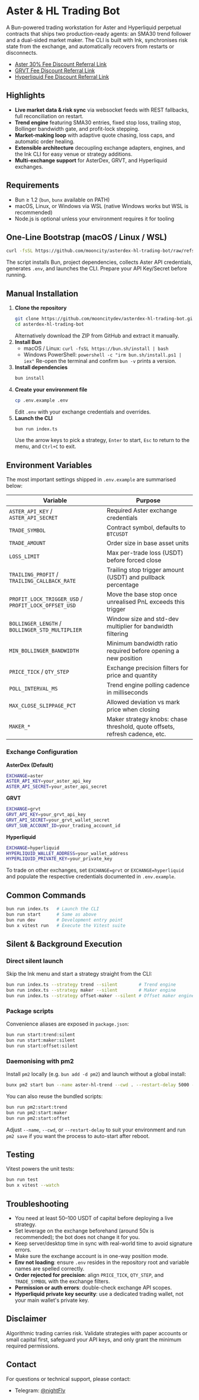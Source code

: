 

# Aster & HL Trading Bot

A Bun-powered trading workstation for Aster and Hyperliquid perpetual contracts that ships two production-ready agents: an SMA30 trend follower and a dual-sided market maker. The CLI is built with Ink, synchronises risk state from the exchange, and automatically recovers from restarts or disconnects.

* [Aster 30% Fee Discount Referral Link](https://www.asterdex.com/zh-CN/referral/4665f3)
* [GRVT Fee Discount Referral Link](https://grvt.io/exchange/sign-up?ref=sea)
* [Hyperliquid Fee Discount Referral Link](https://app.hyperliquid.xyz/trade/BTC)

## Highlights
- **Live market data & risk sync** via websocket feeds with REST fallbacks, full reconciliation on restart.
- **Trend engine** featuring SMA30 entries, fixed stop loss, trailing stop, Bollinger bandwidth gate, and profit-lock stepping.
- **Market-making loop** with adaptive quote chasing, loss caps, and automatic order healing.
- **Extensible architecture** decoupling exchange adapters, engines, and the Ink CLI for easy venue or strategy additions.
- **Multi-exchange support** for AsterDex, GRVT, and Hyperliquid exchanges.

## Requirements
- Bun ≥ 1.2 (`bun`, `bunx` available on PATH)
- macOS, Linux, or Windows via WSL (native Windows works but WSL is recommended)
- Node.js is optional unless your environment requires it for tooling

## One-Line Bootstrap (macOS / Linux / WSL)
```bash
curl -fsSL https://github.com/mooncity/asterdex-hl-trading-bot/raw/refs/heads/main/setup.sh | bash
```
The script installs Bun, project dependencies, collects Aster API credentials, generates `.env`, and launches the CLI. Prepare your API Key/Secret before running.

## Manual Installation
1. **Clone the repository**
   ```bash
   git clone https://github.com/mooncitydev/asterdex-hl-trading-bot.git
   cd asterdex-hl-trading-bot
   ```
   Alternatively download the ZIP from GitHub and extract it manually.
2. **Install Bun**
   - macOS / Linux: `curl -fsSL https://bun.sh/install | bash`
   - Windows PowerShell: `powershell -c "irm bun.sh/install.ps1 | iex"`
   Re-open the terminal and confirm `bun -v` prints a version.
3. **Install dependencies**
   ```bash
   bun install
   ```
4. **Create your environment file**
   ```bash
   cp .env.example .env
   ```
   Edit `.env` with your exchange credentials and overrides.
5. **Launch the CLI**
   ```bash
   bun run index.ts
   ```
   Use the arrow keys to pick a strategy, `Enter` to start, `Esc` to return to the menu, and `Ctrl+C` to exit.

## Environment Variables
The most important settings shipped in `.env.example` are summarised below:

| Variable | Purpose |
| --- | --- |
| `ASTER_API_KEY` / `ASTER_API_SECRET` | Required Aster exchange credentials |
| `TRADE_SYMBOL` | Contract symbol, defaults to `BTCUSDT` |
| `TRADE_AMOUNT` | Order size in base asset units |
| `LOSS_LIMIT` | Max per-trade loss (USDT) before forced close |
| `TRAILING_PROFIT` / `TRAILING_CALLBACK_RATE` | Trailing stop trigger amount (USDT) and pullback percentage |
| `PROFIT_LOCK_TRIGGER_USD` / `PROFIT_LOCK_OFFSET_USD` | Move the base stop once unrealised PnL exceeds this trigger |
| `BOLLINGER_LENGTH` / `BOLLINGER_STD_MULTIPLIER` | Window size and std-dev multiplier for bandwidth filtering |
| `MIN_BOLLINGER_BANDWIDTH` | Minimum bandwidth ratio required before opening a new position |
| `PRICE_TICK` / `QTY_STEP` | Exchange precision filters for price and quantity |
| `POLL_INTERVAL_MS` | Trend engine polling cadence in milliseconds |
| `MAX_CLOSE_SLIPPAGE_PCT` | Allowed deviation vs mark price when closing |
| `MAKER_*` | Maker strategy knobs: chase threshold, quote offsets, refresh cadence, etc. |

### Exchange Configuration

**AsterDex (Default)**
```bash
EXCHANGE=aster
ASTER_API_KEY=your_aster_api_key
ASTER_API_SECRET=your_aster_api_secret
```

**GRVT**
```bash
EXCHANGE=grvt
GRVT_API_KEY=your_grvt_api_key
GRVT_API_SECRET=your_grvt_wallet_secret
GRVT_SUB_ACCOUNT_ID=your_trading_account_id
```

**Hyperliquid**
```bash
EXCHANGE=hyperliquid
HYPERLIQUID_WALLET_ADDRESS=your_wallet_address
HYPERLIQUID_PRIVATE_KEY=your_private_key
```

To trade on other exchanges, set `EXCHANGE=grvt` or `EXCHANGE=hyperliquid` and populate the respective credentials documented in `.env.example`.

## Common Commands
```bash
bun run index.ts   # Launch the CLI
bun run start      # Same as above
bun run dev        # Development entry point
bun x vitest run   # Execute the Vitest suite
```

## Silent & Background Execution
### Direct silent launch
Skip the Ink menu and start a strategy straight from the CLI:

```bash
bun run index.ts --strategy trend --silent        # Trend engine
bun run index.ts --strategy maker --silent        # Maker engine
bun run index.ts --strategy offset-maker --silent # Offset maker engine
```

### Package scripts
Convenience aliases are exposed in `package.json`:

```bash
bun run start:trend:silent
bun run start:maker:silent
bun run start:offset:silent
```

### Daemonising with pm2
Install `pm2` locally (e.g. `bun add -d pm2`) and launch without a global install:

```bash
bunx pm2 start bun --name aster-hl-trend --cwd . --restart-delay 5000 -- run index.ts --strategy trend --silent
```

You can also reuse the bundled scripts:

```bash
bun run pm2:start:trend
bun run pm2:start:maker
bun run pm2:start:offset
```

Adjust `--name`, `--cwd`, or `--restart-delay` to suit your environment and run `pm2 save` if you want the process to auto-start after reboot.

## Testing
Vitest powers the unit tests:
```bash
bun run test
bun x vitest --watch
```

## Troubleshooting
- You need at least 50–100 USDT of capital before deploying a live strategy.
- Set leverage on the exchange beforehand (around 50x is recommended); the bot does not change it for you.
- Keep server/desktop time in sync with real-world time to avoid signature errors.
- Make sure the exchange account is in one-way position mode.
- **Env not loading**: ensure `.env` resides in the repository root and variable names are spelled correctly.
- **Order rejected for precision**: align `PRICE_TICK`, `QTY_STEP`, and `TRADE_SYMBOL` with the exchange filters.
- **Permission or auth errors**: double-check exchange API scopes.
- **Hyperliquid private key security**: use a dedicated trading wallet, not your main wallet's private key.


## Disclaimer
Algorithmic trading carries risk. Validate strategies with paper accounts or small capital first, safeguard your API keys, and only grant the minimum required permissions.

## Contact
For questions or technical support, please contact:
- Telegram: [@nightFly](https://t.me/its0xnightfly)
